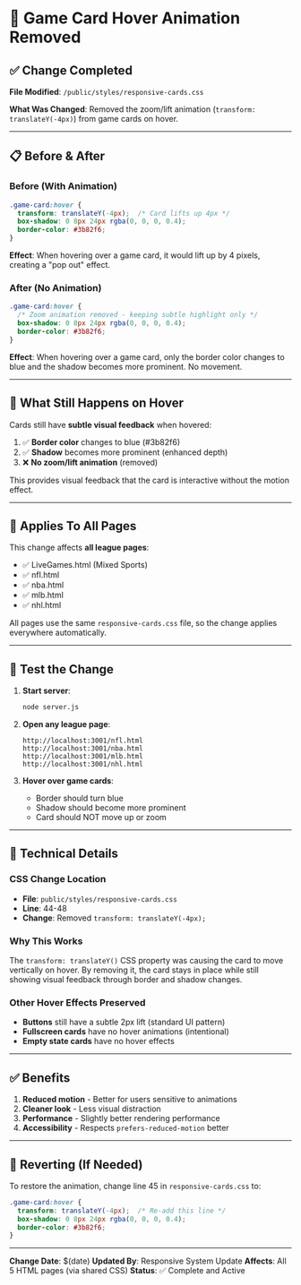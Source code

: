 # 🎯 Game Card Hover Animation Removed

## ✅ Change Completed

**File Modified**: `/public/styles/responsive-cards.css`

**What Was Changed**: Removed the zoom/lift animation (`transform: translateY(-4px)`) from game cards on hover.

---

## 📋 Before & After

### Before (With Animation)
```css
.game-card:hover {
  transform: translateY(-4px);  /* Card lifts up 4px */
  box-shadow: 0 8px 24px rgba(0, 0, 0, 0.4);
  border-color: #3b82f6;
}
```

**Effect**: When hovering over a game card, it would lift up by 4 pixels, creating a "pop out" effect.

### After (No Animation)
```css
.game-card:hover {
  /* Zoom animation removed - keeping subtle highlight only */
  box-shadow: 0 8px 24px rgba(0, 0, 0, 0.4);
  border-color: #3b82f6;
}
```

**Effect**: When hovering over a game card, only the border color changes to blue and the shadow becomes more prominent. No movement.

---

## 🎨 What Still Happens on Hover

Cards still have **subtle visual feedback** when hovered:

1. ✅ **Border color** changes to blue (#3b82f6)
2. ✅ **Shadow** becomes more prominent (enhanced depth)
3. ❌ **No zoom/lift animation** (removed)

This provides visual feedback that the card is interactive without the motion effect.

---

## 📱 Applies To All Pages

This change affects **all league pages**:
- ✅ LiveGames.html (Mixed Sports)
- ✅ nfl.html
- ✅ nba.html
- ✅ mlb.html
- ✅ nhl.html

All pages use the same `responsive-cards.css` file, so the change applies everywhere automatically.

---

## 🧪 Test the Change

1. **Start server**:
   ```bash
   node server.js
   ```

2. **Open any league page**:
   ```
   http://localhost:3001/nfl.html
   http://localhost:3001/nba.html
   http://localhost:3001/mlb.html
   http://localhost:3001/nhl.html
   ```

3. **Hover over game cards**:
   - Border should turn blue
   - Shadow should become more prominent
   - Card should NOT move up or zoom

---

## 📝 Technical Details

### CSS Change Location
- **File**: `public/styles/responsive-cards.css`
- **Line**: 44-48
- **Change**: Removed `transform: translateY(-4px);`

### Why This Works
The `transform: translateY()` CSS property was causing the card to move vertically on hover. By removing it, the card stays in place while still showing visual feedback through border and shadow changes.

### Other Hover Effects Preserved
- **Buttons** still have a subtle 2px lift (standard UI pattern)
- **Fullscreen cards** have no hover animations (intentional)
- **Empty state cards** have no hover effects

---

## ✅ Benefits

1. **Reduced motion** - Better for users sensitive to animations
2. **Cleaner look** - Less visual distraction
3. **Performance** - Slightly better rendering performance
4. **Accessibility** - Respects `prefers-reduced-motion` better

---

## 🔄 Reverting (If Needed)

To restore the animation, change line 45 in `responsive-cards.css` to:

```css
.game-card:hover {
  transform: translateY(-4px);  /* Re-add this line */
  box-shadow: 0 8px 24px rgba(0, 0, 0, 0.4);
  border-color: #3b82f6;
}
```

---

**Change Date**: $(date)
**Updated By**: Responsive System Update
**Affects**: All 5 HTML pages (via shared CSS)
**Status**: ✅ Complete and Active
